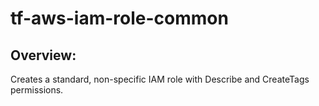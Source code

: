 # tf-aws-iam-role-common

## Overview:
Creates a standard, non-specific IAM role with Describe and CreateTags permissions.

